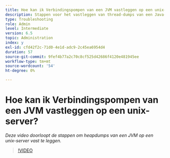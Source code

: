 ```yaml
---
title: Hoe kan ik Verbindingspompen van een JVM vastleggen op een unix-server?
description: Stappen voor het vastleggen van thread-dumps van een Java-proces op een unix-server
type: Troubleshooting
role: Admin
level: Intermediate
version: 6.5
topic: Administration
index: y
exl-id: cfd42f2c-71d0-4e1d-adc9-2c45ea6954d4
duration: 57
source-git-commit: 9fef4b77a2c70c8cf525d42686f4120e481945ee
workflow-type: tm+mt
source-wordcount: '54'
ht-degree: 0%

---
```


# Hoe kan ik Verbindingspompen van een JVM vastleggen op een unix-server?

*Deze video doorloopt de stappen om heapdumps van een JVM op een unix-server vast te leggen.*

>[!VIDEO](https://video.tv.adobe.com/v/335492?quality=12&learn=on)
